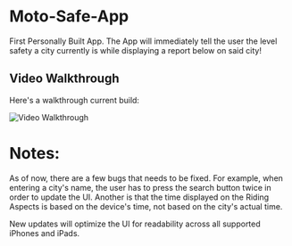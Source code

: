 # Moto-Safe-App
First Personally Built App. The App will immediately tell the user the level safety a city currently is while displaying a report below on said city!

## Video Walkthrough

Here's a walkthrough current build:

<img src='http://g.recordit.co/GYrujPg4O0.gif' title='Video Walkthrough' width='' alt='Video Walkthrough' />

# Notes:

As of now, there are a few bugs that needs to be fixed. For example, when entering a city's name, the user has to press the search button twice in order to update the UI.
Another is that the time displayed on the Riding Aspects is based on the device's time, not based on the city's actual time.

New updates will optimize the UI for readability across all supported iPhones and iPads.
